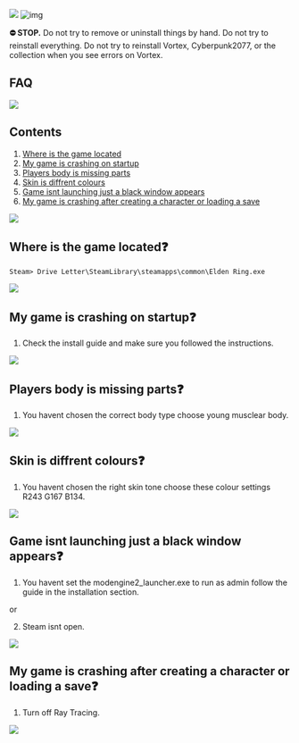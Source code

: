 ![](https://s12.gifyu.com/images/SukyP.png)
![img](https://i.imgur.com/zCpg0Fp.png)

**⛔ STOP.** Do not try to remove or uninstall things by hand. Do not try to reinstall everything. Do not try to reinstall Vortex, Cyberpunk2077, or the collection when you see errors on Vortex.

## FAQ



![](https://s11.gifyu.com/images/SugDm.png)



## Contents
1) [Where is the game located](#where-is-the-game-located) 
2) [My game is crashing on startup](#my-game-is-crashing-on-startup)
3) [Players body is missing parts](#players-body-is-missing-parts)
4) [Skin is diffrent colours](#skin-is-diffrent-colours)
5) [Game isnt launching just a black window appears](#game-isnt-launching-just-a-black-window-appears)
6) [My game is crashing after creating a character or loading a save](#my-game-is-crashing-after-creating-a-character-or-loading-a-save)



![](https://s11.gifyu.com/images/SugDm.png)



## Where is the game located❓

```
Steam> Drive Letter\SteamLibrary\steamapps\common\Elden Ring.exe
```


![](https://s11.gifyu.com/images/SugDm.png)



## My game is crashing on startup❓

1) Check the install guide and make sure you followed the instructions.



![](https://s11.gifyu.com/images/SugDm.png)



## Players body is missing parts❓

1) You havent chosen the correct body type choose young musclear body.



![](https://s11.gifyu.com/images/SugDm.png)



## Skin is diffrent colours❓

1) You havent chosen the right skin tone choose these colour settings R243 G167 B134.



![](https://s11.gifyu.com/images/SugDm.png)



## Game isnt launching just a black window appears❓

1) You havent set the modengine2_launcher.exe to run as admin follow the guide in the installation section.

or

2) Steam isnt open.



![](https://s11.gifyu.com/images/SugDm.png)



## My game is crashing after creating a character or loading a save❓

1) Turn off Ray Tracing.



![](https://s11.gifyu.com/images/SugDm.png)


